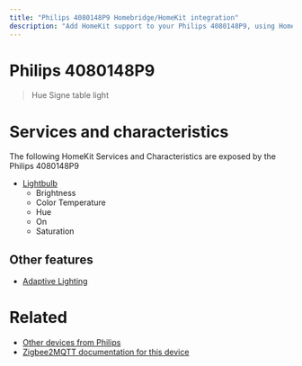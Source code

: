 ```yaml
---
title: "Philips 4080148P9 Homebridge/HomeKit integration"
description: "Add HomeKit support to your Philips 4080148P9, using Homebridge, Zigbee2MQTT and homebridge-z2m."
---
```

<!---
This file has been GENERATED using src/docgen/docgen.ts
DO NOT EDIT THIS FILE MANUALLY!
-->
# Philips 4080148P9
> Hue Signe table light


# Services and characteristics
The following HomeKit Services and Characteristics are exposed by
the Philips 4080148P9

* [Lightbulb](../../light.md)
  * Brightness
  * Color Temperature
  * Hue
  * On
  * Saturation

## Other features
* [Adaptive Lighting](../../light.md)

# Related
* [Other devices from Philips](../index.md#philips)
* [Zigbee2MQTT documentation for this device](https://www.zigbee2mqtt.io/devices/4080148P9.html)